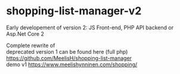 # shopping-list-manager-v2

Early developement of version 2: JS Front-end, PHP API backend or Asp.Net Core 2

Complete rewrite of<br>
deprecated version 1 can be found here (full php) https://github.com/MeelisH/shopping-list-manager<br>
demo v1 https://www.meelishynninen.com/shopping/
